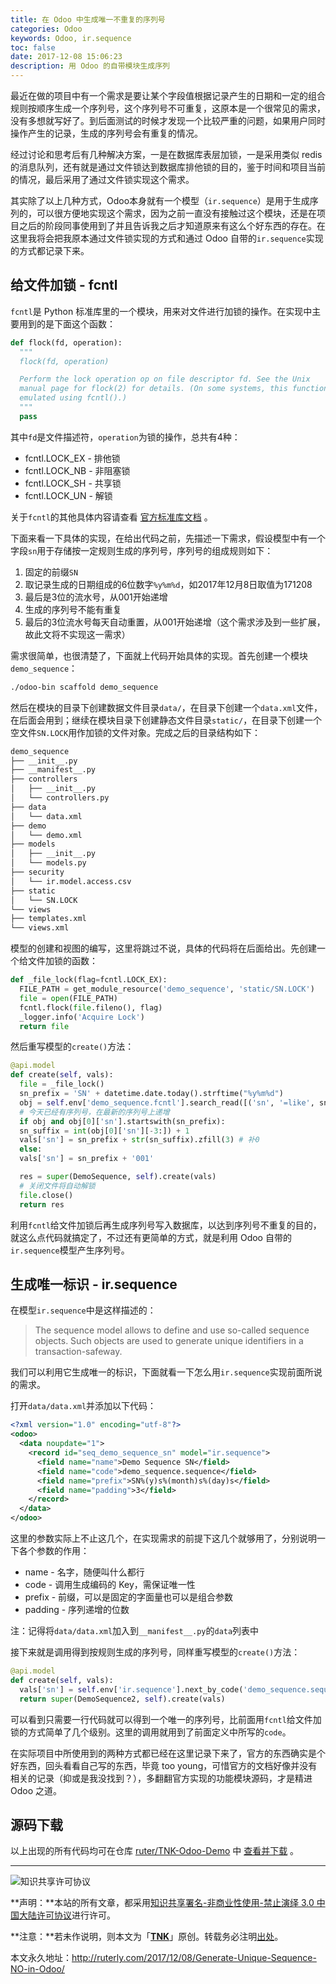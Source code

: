 ```yaml
---
title: 在 Odoo 中生成唯一不重复的序列号
categories: Odoo
keywords: Odoo, ir.sequence
toc: false
date: 2017-12-08 15:06:23
description: 用 Odoo 的自带模块生成序列
---
```


最近在做的项目中有一个需求是要让某个字段值根据记录产生的日期和一定的组合规则按顺序生成一个序列号，这个序列号不可重复，这原本是一个很常见的需求，没有多想就写好了。到后面测试的时候才发现一个比较严重的问题，如果用户同时操作产生的记录，生成的序列号会有重复的情况。

经过讨论和思考后有几种解决方案，一是在数据库表层加锁，一是采用类似 redis 的消息队列，还有就是通过文件锁达到数据库排他锁的目的，鉴于时间和项目当前的情况，最后采用了通过文件锁实现这个需求。

其实除了以上几种方式，Odoo本身就有一个模型（`ir.sequence`）是用于生成序列的，可以很方便地实现这个需求，因为之前一直没有接触过这个模块，还是在项目之后的阶段同事使用到了并且告诉我之后才知道原来有这么个好东西的存在。在这里我将会把我原本通过文件锁实现的方式和通过 Odoo 自带的`ir.sequence`实现的方式都记录下来。

## 给文件加锁 - fcntl

`fcntl`是 Python 标准库里的一个模块，用来对文件进行加锁的操作。在实现中主要用到的是下面这个函数：

```python
def flock(fd, operation):
  """
  flock(fd, operation)

  Perform the lock operation op on file descriptor fd. See the Unix 
  manual page for flock(2) for details. (On some systems, this function is
  emulated using fcntl().)
  """
  pass
```

其中`fd`是文件描述符，`operation`为锁的操作，总共有4种：

- fcntl.LOCK_EX - 排他锁
- fcntl.LOCK_NB - 非阻塞锁
- fcntl.LOCK_SH - 共享锁
- fcntl.LOCK_UN - 解锁

关于`fcntl`的其他具体内容请查看 [官方标准库文档](https://docs.python.org/2/library/fcntl.html) 。

下面来看一下具体的实现，在给出代码之前，先描述一下需求，假设模型中有一个字段`sn`用于存储按一定规则生成的序列号，序列号的组成规则如下：

1. 固定的前缀`SN`
2. 取记录生成的日期组成的6位数字`%y%m%d`，如2017年12月8日取值为171208
3. 最后是3位的流水号，从001开始递增
4. 生成的序列号不能有重复
5. 最后的3位流水号每天自动重置，从001开始递增（这个需求涉及到一些扩展，故此文将不实现这一需求）

需求很简单，也很清楚了，下面就上代码开始具体的实现。首先创建一个模块`demo_sequence`：

```bash
./odoo-bin scaffold demo_sequence
```

然后在模块的目录下创建数据文件目录`data/`，在目录下创建一个`data.xml`文件，在后面会用到；继续在模块目录下创建静态文件目录`static/`，在目录下创建一个空文件`SN.LOCK`用作加锁的文件对象。完成之后的目录结构如下：

```bash
demo_sequence
├── __init__.py
├── __manifest__.py
├── controllers
│   ├── __init__.py
│   └── controllers.py
├── data
│   └── data.xml
├── demo
│   └── demo.xml
├── models
│   ├── __init__.py
│   └── models.py
├── security
│   └── ir.model.access.csv
├── static
│   └── SN.LOCK
└── views
├── templates.xml
└── views.xml
```

模型的创建和视图的编写，这里将跳过不说，具体的代码将在后面给出。先创建一个给文件加锁的函数：

```python
def _file_lock(flag=fcntl.LOCK_EX):
  FILE_PATH = get_module_resource('demo_sequence', 'static/SN.LOCK')
  file = open(FILE_PATH)
  fcntl.flock(file.fileno(), flag)
  _logger.info('Acquire Lock')
  return file
```

然后重写模型的`create()`方法：

```python
@api.model
def create(self, vals):
  file = _file_lock()
  sn_prefix = 'SN' + datetime.date.today().strftime("%y%m%d")
  obj = self.env['demo_sequence.fcntl'].search_read([('sn', '=like', sn_prefix + '%')], limit=1, order='sn DESC')
  # 今天已经有序列号，在最新的序列号上递增
  if obj and obj[0]['sn'].startswith(sn_prefix):
  sn_suffix = int(obj[0]['sn'][-3:]) + 1
  vals['sn'] = sn_prefix + str(sn_suffix).zfill(3) # 补0
  else:
  vals['sn'] = sn_prefix + '001'

  res = super(DemoSequence, self).create(vals)
  # 关闭文件将自动解锁
  file.close()
  return res
```

利用`fcntl`给文件加锁后再生成序列号写入数据库，以达到序列号不重复的目的，就这么点代码就搞定了，不过还有更简单的方式，就是利用 Odoo 自带的`ir.sequence`模型产生序列号。

## 生成唯一标识 - ir.sequence

在模型`ir.sequence`中是这样描述的：

> The sequence model allows to define and use so-called sequence objects. Such objects are used to generate unique identifiers in a transaction-safeway.

我们可以利用它生成唯一的标识，下面就看一下怎么用`ir.sequence`实现前面所说的需求。

打开`data/data.xml`并添加以下代码：

```xml
<?xml version="1.0" encoding="utf-8"?>
<odoo>
  <data noupdate="1">
    <record id="seq_demo_sequence_sn" model="ir.sequence">
      <field name="name">Demo Sequence SN</field>
      <field name="code">demo_sequence.sequence</field>
      <field name="prefix">SN%(y)s%(month)s%(day)s</field>
      <field name="padding">3</field>
    </record>
  </data>
</odoo>
```

这里的参数实际上不止这几个，在实现需求的前提下这几个就够用了，分别说明一下各个参数的作用：

- name - 名字，随便叫什么都行
- code - 调用生成编码的 Key，需保证唯一性
- prefix - 前缀，可以是固定的字面量也可以是组合参数
- padding - 序列递增的位数

注：记得将`data/data.xml`加入到`__manifest__.py`的`data`列表中

接下来就是调用得到按规则生成的序列号，同样重写模型的`create()`方法：

```python
@api.model
def create(self, vals):
  vals['sn'] = self.env['ir.sequence'].next_by_code('demo_sequence.sequence')
  return super(DemoSequence2, self).create(vals)
```

可以看到只需要一行代码就可以得到一个唯一的序列号，比前面用`fcntl`给文件加锁的方式简单了几个级别。这里的调用就用到了前面定义中所写的`code`。

在实际项目中所使用到的两种方式都已经在这里记录下来了，官方的东西确实是个好东西，回头看看自己写的东西，毕竟 too young，可惜官方的文档好像并没有相关的记录（抑或是我没找到？），多翻翻官方实现的功能模块源码，才是精进 Odoo 之道。

## 源码下载

以上出现的所有代码均可在仓库 [ruter/TNK-Odoo-Demo](https://github.com/ruter/TNK-Odoo-Demo) 中 [查看并下载](https://github.com/ruter/TNK-Odoo-Demo/tree/10.0/demo_sequence) 。

---

![知识共享许可协议](https://i.creativecommons.org/l/by-nc-nd/3.0/cn/88x31.png)

**声明：**本站的所有文章，都采用[知识共享署名-非商业性使用-禁止演绎 3.0 中国大陆许可协议](http://creativecommons.org/licenses/by-nc-nd/3.0/cn/)进行许可。

**注意：**若未作说明，则本文为「[**TNK**](http://ruterly.com/)」原创。转载务必注明[出处](http://ruterly.com/2017/12/08/Generate-Unique-Sequence-NO-in-Odoo/)。

本文永久地址：http://ruterly.com/2017/12/08/Generate-Unique-Sequence-NO-in-Odoo/
